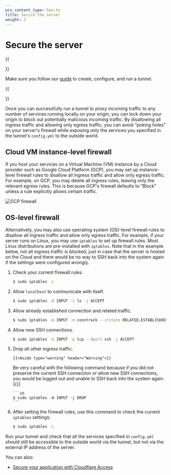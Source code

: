 ```yaml
---
pcx_content_type: how-to
title: Secure the server
weight: 1
---
```


# Secure the server

{{<Aside type="note" header="Before you start">}}

Make sure you follow our [guide](/cloudflare-one/connections/connect-apps/install-and-setup/tunnel-guide/) to create, configure, and run a tunnel.

{{</Aside>}}

Once you can successfully run a tunnel to proxy incoming traffic to any number of services running locally on your origin, you can lock down your origin to block out potentially malicious incoming traffic. By disallowing all ingress traffic and allowing only egress traffic, you can avoid “poking holes” on your server's firewall while exposing only the services you specified in the tunnel's `config.yml` to the outside world.

## Cloud VM instance-level firewall

If you host your services on a Virtual Machine (VM) instance by a Cloud provider such as Google Cloud Platform (GCP), you may set up instance-level firewall rules to disallow all ingress traffic and allow only egress traffic. For example, on GCP, you may delete all ingress rules, leaving only the relevant egress rules. This is because GCP's firewall defaults to “Block” unless a rule explicitly allows certain traffic.

![GCP firewall](/cloudflare-one/static/documentation/connections/gcp-firewall.png)

## OS-level firewall

Alternatively, you may also use operating system (OS)-level firewall rules to disallow all ingress traffic and allow only egress traffic. For example, if your server runs on Linux, you may use `iptables` to set up firewall rules. Most Linux distributions are pre-installed with `iptables`. Note that in the example below, not all ingress traffic is blocked, just in case that the server is hosted on the Cloud and there would be no way to SSH back into the system again if the settings were configured wrongly.

1.  Check your current firewall rules.

    ```sh
    $ sudo iptables -L
    ```

1.  Allow `localhost` to communicate with itself.

    ```sh
    $ sudo iptables -A INPUT -i lo -j ACCEPT
    ```

1.  Allow already established connection and related traffic.

    ```sh
    $ sudo iptables -A INPUT -m conntrack --ctstate RELATED,ESTABLISHED -j ACCEPT
    ```

1.  Allow new SSH connections.

    ```sh
    $ sudo iptables -A INPUT -p tcp --dport ssh -j ACCEPT
    ```

1.  Drop all other ingress traffic.

        {{<Aside type="warning" header="Warning">}}

    Be very careful with the following command because if you did not preserve the current SSH connection or allow new SSH connections, you would be logged out and unable to SSH back into the system again.
    {{</Aside>}}

        ```sh
        $ sudo iptables -A INPUT -j DROP
        ```

1.  After setting the firewall rules, use this command to check the current `iptables` settings:

    ```sh
    $ sudo iptables -L
    ```

Run your tunnel and check that all the services specified in `config.yml` should still be accessible to the outside world via the tunnel, but not via the external IP address of the server.

You can also:

- [Secure your application with Cloudflare Access](/cloudflare-one/applications/configure-apps/self-hosted-apps/)
